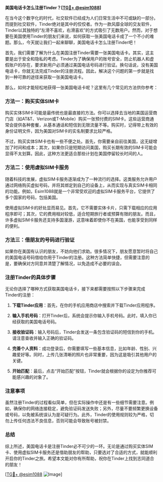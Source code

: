 **美国电话卡怎么注册Tinder？[[TG💪+ @esim1088](https://t.me/s/esim1088)]**

在当今这个数字化的时代，社交软件已经成为人们日常生活中不可或缺的一部分。而提到社交软件，Tinder绝对是其中的佼佼者。作为一款风靡全球的交友软件，Tinder以其独特的“左滑不喜欢，右滑喜欢”的方式吸引了无数用户。然而，对于想要在美国使用Tinder的朋友们来说，如何获取一张美国电话卡成了一个不小的难题。那么，今天就让我们一起来聊聊，美国电话卡怎么注册Tinder吧！

首先，我们需要了解为什么在美国注册Tinder需要一张美国电话卡。其实，这主要是出于安全和隐私的考虑。Tinder为了确保用户的账号安全，防止机器人和虚假账户的存在，要求新用户必须通过美国电话号码进行验证。换句话说，没有美国电话卡，你就无法完成Tinder的注册流程。因此，解决这个问题的第一步就是找到一种可靠的途径来获取一张美国电话卡。

那么，如何才能轻松地获得一张美国电话卡呢？这里有几个常见的方法供你参考：

### 方法一：购买实体SIM卡

购买实体SIM卡可能是最传统也是最直接的方法。你可以选择去当地的美国运营商门店（如AT&T、Verizon或T-Mobile）购买一张预付费的SIM卡。这些运营商通常会提供各种套餐，从基本通话和短信到无限流量不等。购买时，记得带上有效的身份证明文件，因为美国对SIM卡的实名制要求比较严格。

不过，购买实体SIM卡也有一些不便之处。首先，你需要亲自前往美国，这无疑增加了时间和成本；其次，如果你只是短期访问美国，购买长期有效的SIM卡可能会显得不太划算。因此，这种方法更适合那些计划在美国停留较长时间的人。

### 方法二：使用虚拟SIM卡服务

随着科技的发展，虚拟SIM卡服务逐渐成为了一种流行的选择。这类服务允许用户通过网络购买虚拟号码，并将其绑定到自己的设备上，从而实现与真实SIM卡相同的功能。例如，Esim1088就是一个非常受欢迎的虚拟SIM卡服务平台，它提供了多个国家的号码，包括美国。

使用虚拟SIM卡的好处显而易见。首先，它不需要实体卡片，只需下载相应的应用程序即可；其次，它的费用相对较低，适合短期旅行者或预算有限的朋友。而且，许多虚拟SIM卡服务还支持多国漫游，这意味着即使你不在美国，也能享受到同样的便利。

### 方法三：借朋友的号码进行验证

如果你在美国有认识的朋友，不妨向他们求助。很多情况下，朋友愿意暂时将自己的美国电话号码借给你用于Tinder的注册。这种方法简单快捷，但需要注意的是，要确保对方同意并清楚了解情况，以免造成不必要的误会。

### 注册Tinder的具体步骤

无论你选择了哪种方式获取美国电话卡，接下来都需要按照以下步骤来完成Tinder的注册：

1. **下载Tinder应用**：首先，在你的手机应用商店中搜索并下载Tinder应用程序。
   
2. **输入手机号码**：打开Tinder后，系统会提示你输入手机号码。此时，填入你已经获取的美国电话号码。

3. **接收验证码**：输入号码后，Tinder会发送一条包含验证码的短信到你的手机。请注意查收并输入正确的验证码。

4. **完善个人资料**：成功登录后，你需要填写一些基本信息，比如年龄、性别、兴趣爱好等。同时，上传几张清晰的照片也非常重要，因为这是吸引其他用户的关键。

5. **开始匹配**：最后，点击“开始匹配”按钮，Tinder就会根据你的设定为你推荐可能感兴趣的对象了。

### 注意事项

虽然注册Tinder的过程看似简单，但在实际操作中还是有一些细节需要注意。例如，确保你的网络连接稳定，避免验证码发送失败；另外，尽量不要频繁更换设备或号码，以免被系统误认为是可疑行为。此外，Tinder的使用规则较为严格，切勿上传任何违法不良信息，否则可能会导致账号被封禁。

### 总结

综上所述，美国电话卡是注册Tinder必不可少的一环。无论是通过购买实体SIM卡、使用虚拟SIM卡服务还是借助朋友的帮助，只要选对了合适的方式，就能顺利开启你的Tinder之旅。希望本文能对你有所帮助，祝你在Tinder上找到志同道合的朋友！

[[TG💪+ @esim1088](https://t.me/s/esim1088) ![Image](https://i.postimg.cc/4NQfJmqS/Snipaste-2025-05-13-00-14-12.png)]